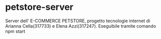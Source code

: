 # petstore-server

Server dell' E-COMMERCE PETSTORE, progetto tecnologie internet di Arianna Cella(317733) e Elena Azzi(317247).
Eseguibile tramite comando npm start 


